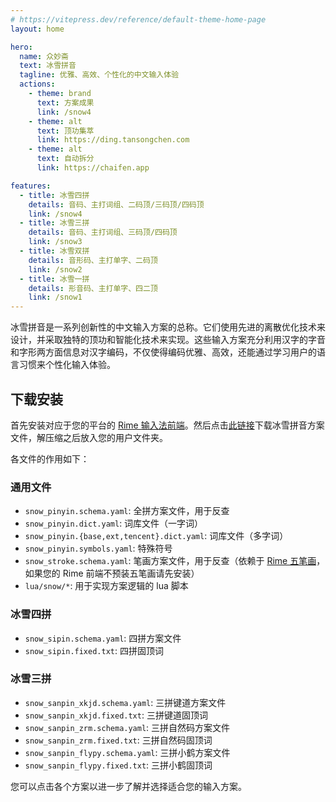 ```yaml
---
# https://vitepress.dev/reference/default-theme-home-page
layout: home

hero:
  name: 众妙斋
  text: 冰雪拼音
  tagline: 优雅、高效、个性化的中文输入体验
  actions:
    - theme: brand
      text: 方案成果
      link: /snow4
    - theme: alt
      text: 顶功集萃
      link: https://ding.tansongchen.com
    - theme: alt
      text: 自动拆分
      link: https://chaifen.app

features:
  - title: 冰雪四拼
    details: 音码、主打词组、二码顶/三码顶/四码顶
    link: /snow4
  - title: 冰雪三拼
    details: 音码、主打词组、三码顶/四码顶
    link: /snow3
  - title: 冰雪双拼
    details: 音形码、主打单字、二码顶
    link: /snow2
  - title: 冰雪一拼
    details: 形音码、主打单字、四二顶
    link: /snow1
---
```


冰雪拼音是一系列创新性的中文输入方案的总称。它们使用先进的离散优化技术来设计，并采取独特的顶功和智能化技术来实现。这些输入方案充分利用汉字的字音和字形两方面信息对汉字编码，不仅使得编码优雅、高效，还能通过学习用户的语言习惯来个性化输入体验。

## 下载安装

首先安装对应于您的平台的 [Rime 输入法前端](https://rime.im/download/)。然后点击[此链接](https://github.com/rimeinn/rime-snow-pinyin)下载冰雪拼音方案文件，解压缩之后放入您的用户文件夹。

各文件的作用如下：

### 通用文件

- `snow_pinyin.schema.yaml`: 全拼方案文件，用于反查
- `snow_pinyin.dict.yaml`: 词库文件（一字词）
- `snow_pinyin.{base,ext,tencent}.dict.yaml`: 词库文件（多字词）
- `snow_pinyin.symbols.yaml`: 特殊符号
- `snow_stroke.schema.yaml`: 笔画方案文件，用于反查（依赖于 [Rime 五笔画](http://github.com/rime/rime-stroke)，如果您的 Rime 前端不预装五笔画请先安装）
- `lua/snow/*`: 用于实现方案逻辑的 lua 脚本

### 冰雪四拼

- `snow_sipin.schema.yaml`: 四拼方案文件
- `snow_sipin.fixed.txt`: 四拼固顶词

### 冰雪三拼

- `snow_sanpin_xkjd.schema.yaml`: 三拼键道方案文件
- `snow_sanpin_xkjd.fixed.txt`: 三拼键道固顶词
- `snow_sanpin_zrm.schema.yaml`: 三拼自然码方案文件
- `snow_sanpin_zrm.fixed.txt`: 三拼自然码固顶词
- `snow_sanpin_flypy.schema.yaml`: 三拼小鹤方案文件
- `snow_sanpin_flypy.fixed.txt`: 三拼小鹤固顶词

您可以点击各个方案以进一步了解并选择适合您的输入方案。
